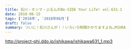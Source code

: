 ```yaml
---
title: 石川・ホンマ・ぶるんのBe-SIDE Your Life! vol.631-1
date: 2018-06-15
tags: ['2018年', '2018年06月']
draft: false
summary: ついに！石川さんが！！いろいろ時間かかりますよね…MIURA
---
```


http://project-phi.ddo.jp/ishikawa/ishikawa631_1.mp3

